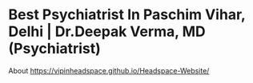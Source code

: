 # Best Psychiatrist In Paschim Vihar, Delhi | Dr.Deepak Verma, MD (Psychiatrist)

About
https://vipinheadspace.github.io/Headspace-Website/
